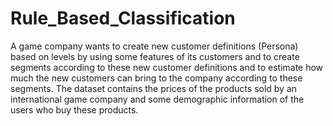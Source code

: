 ﻿# Rule_Based_Classification
A game company wants to create new customer definitions (Persona) based on levels by using some features of its customers 
and to create segments according to these new customer definitions and to estimate how much the new customers can bring to the company according to these segments. 
The dataset contains the prices of the products sold by an international game company and some demographic information of the users who buy these products.
